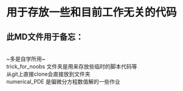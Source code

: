 # 用于存放一些和目前工作无关的代码

## 此MD文件用于备忘：

<br>~多是自学所用~
<br>trick_for_noobs 文件夹是用来存放些临时的脚本代码等
<br>从git上直接clone会直接放到文件夹
<br>numerical_PDE 是偏微分方程数值解的一些作业
